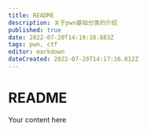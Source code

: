 ```yaml
---
title: README
description: 关于pwn基础分类的介绍
published: true
date: 2022-07-20T14:19:18.683Z
tags: pwn, ctf
editor: markdown
dateCreated: 2022-07-20T14:17:16.012Z
---
```


# README
Your content here